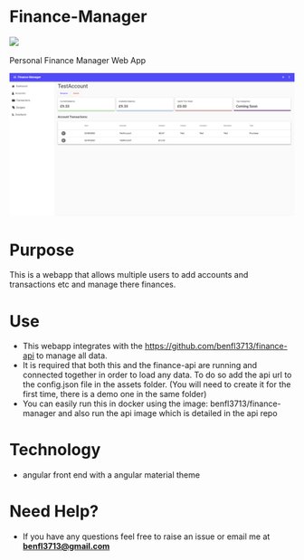 # Finance-Manager

![](https://github.com/benfl3713/Finance-Manager/workflows/Pipeline/badge.svg?branch=master)

Personal Finance Manager Web App

![](https://github.com/benfl3713/Finance-Manager/blob/master/src/FinanceManager/FinanceManager/wwwroot/preview.png?raw=true)

# Purpose

This is a webapp that allows multiple users to add accounts and transactions etc and manage there finances.

# Use

- This webapp integrates with the https://github.com/benfl3713/finance-api to manage all data.
- It is required that both this and the finance-api are running and connected together in order to load any data. To do so add the api url to the config.json file in the assets folder. (You will need to create it for the first time, there is a demo one in the same folder)
- You can easily run this in docker using the image: benfl3713/finance-manager and also run the api image which is detailed in the api repo

# Technology

- angular front end with a angular material theme

# Need Help?

- If you have any questions feel free to raise an issue or email me at **benfl3713@gmail.com**
